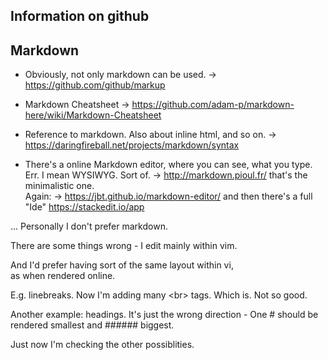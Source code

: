## Information on github


## Markdown


- Obviously, not only markdown can be used.
   -> https://github.com/github/markup


- Markdown Cheatsheet
	-> https://github.com/adam-p/markdown-here/wiki/Markdown-Cheatsheet


- Reference to markdown. Also about inline html, and so on.
	-> https://daringfireball.net/projects/markdown/syntax


- There's a online Markdown editor, where you can see, what you type. Err. I mean WYSIWYG. Sort of.
	 -> http://markdown.pioul.fr/
	that's the minimalistic one.<br>
	Again: -> https://jbt.github.io/markdown-editor/
	and then there's a full "Ide"
	https://stackedit.io/app
	

... Personally I don't prefer markdown.

There are some things wrong - I edit mainly within vim.

And I'd prefer having sort of the same layout within vi, <br>
as when rendered online.

E.g. linebreaks. Now I'm adding many \<br> tags. 
Which is. Not so good.

Another example: headings.
It's just the wrong direction - 
One \# should be rendered smallest
and \###### biggest.


Just now I'm checking the other possiblities.


